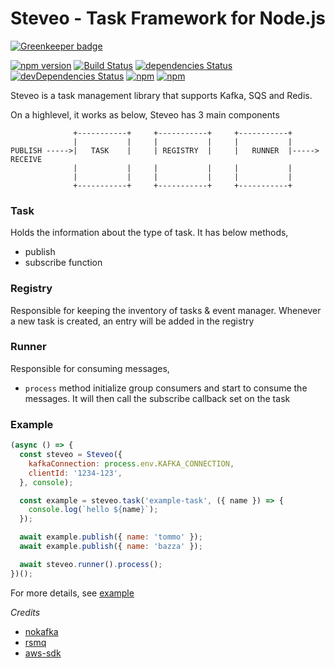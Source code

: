 # Steveo - Task Framework for Node.js

[![Greenkeeper badge](https://badges.greenkeeper.io/ordermentum/steveo.svg)](https://greenkeeper.io/)

[![npm version](https://badge.fury.io/js/steveo.svg)](https://badge.fury.io/js/steveo)
[![Build Status](https://travis-ci.org/ordermentum/steveo.svg?branch=master)](https://travis-ci.org/ordermentum/steveo)
[![dependencies Status](https://david-dm.org/ordermentum/steveo/status.svg)](https://david-dm.org/ordermentum/steveo)
[![devDependencies Status](https://david-dm.org/ordermentum/steveo/dev-status.svg)](https://david-dm.org/ordermentum/steveo?type=dev)
[![npm](https://img.shields.io/npm/l/steveo.svg)](https://www.npmjs.com/package/steveo)
[![npm](https://img.shields.io/npm/dt/steveo.svg)](https://www.npmjs.com/package/steveo)


Steveo is a task management library that supports Kafka, SQS and Redis.

On a highlevel, it works as below, Steveo has 3 main components
```
              +-----------+     +-----------+     +-----------+
              |           |     |           |     |           |
PUBLISH ----->|   TASK    |     | REGISTRY  |     |   RUNNER  |-----> RECEIVE
              |           |     |           |     |           |
              |           |     |           |     |           |
              +-----------+     +-----------+     +-----------+
```

### Task

Holds the information about the type of task. It has below methods,
  - publish
  - subscribe function

### Registry

Responsible for keeping the inventory of tasks & event manager. Whenever a new task is created, an entry will be added in the registry

### Runner

Responsible for consuming messages,
 - `process` method initialize group consumers and start to consume the messages. It will then call the subscribe callback set on the task

### Example

```javascript
(async () => {
  const steveo = Steveo({
    kafkaConnection: process.env.KAFKA_CONNECTION,
    clientId: '1234-123',
  }, console);

  const example = steveo.task('example-task', ({ name }) => {
    console.log(`hello ${name}`);
  });

  await example.publish({ name: 'tommo' });
  await example.publish({ name: 'bazza' });

  await steveo.runner().process();
})();
```

For more details, see [example](https://github.com/ordermentum/steveo/blob/master/example/README.md)

_Credits_

- [nokafka](https://github.com/oleksiyk/kafka)
- [rsmq](https://github.com/smrchy/rsmq)
- [aws-sdk](https://github.com/aws/aws-sdk-js)

